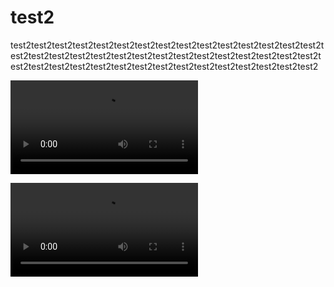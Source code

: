 # test2
test2test2test2test2test2test2test2test2test2test2test2test2test2test2test2test2test2test2test2test2test2test2test2test2test2test2test2test2test2test2test2test2test2test2test2test2test2test2test2test2test2test2test2test2test2


<video src="video.mp4" controls>fdfs</video>

<video src="1234.mp4" controls>fdfs2222</video>
